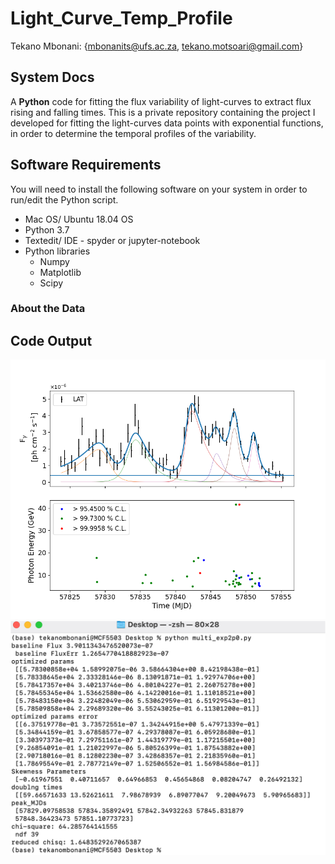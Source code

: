 # Light_Curve_Temp_Profile

Tekano Mbonani: {mbonanits@ufs.ac.za, tekano.motsoari@gmail.com}

## System Docs

A **Python** code for fitting the flux variability of light-curves to extract flux rising and falling times. 
This is a private repository containing the project I developed for fitting the light-curves data points with exponential functions, in order to determine the temporal profiles of the variability.

## Software Requirements

You will need to install the following software on your system in order to run/edit the Python script.
* Mac OS/ Ubuntu 18.04 OS
* Python 3.7
* Textedit/ IDE - spyder or jupyter-notebook
* Python libraries
  * Numpy
  * Matplotlib
  * Scipy
  

### About the Data

## Code Output
 
 ![picture alt](https://github.com/T3kan0/Light_Curve_Temp_Profile/blob/main/3C279_Temp_Prof.png)
 ![picture alt](https://github.com/T3kan0/Light_Curve_Temp_Profile/blob/main/Opt_params.png)
